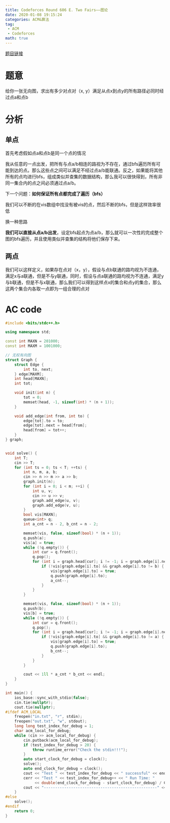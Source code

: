 ```yaml
---
title: Codeforces Round 606 E. Two Fairs——图论
date: 2020-01-08 19:15:24
categories: ACM&算法
tag:
 - ACM
 - Codeforces
math: true
---
```


[题目链接](http://codeforces.com/contest/1277/problem/E)

# 题意

给你一张无向图，求出有多少对点对（x, y）满足从点x到点y的所有路径必同时经过点a和点b

# 分析
## 单点

首先考虑假如点a和点b是同一个点的情况

我从任意的一点出发，把所有与点a/b相连的路视为不存在，通过bfs遍历所有可能到达的点。那么这些点之间可以满足不经过点a/b能联通。反之，如果能将其他所有的点均进行bfs，组成类似并查集的数据结构，那么我可以很快得到，所有非同一集合内的点之间必须通过点a/b。

下一个问题：**如何保证所有点都完成了遍历（bfs）**

我们可以不断的在vis数组中找没有被vis的点，然后不断的bfs，但是这样效率很低

换一种思路

**我们可以直接从点a/b出发**，设定bfs起点为点a/b，那么就可以一次性的完成整个图的bfs遍历，并且使用类似并查集的结构将他们保存下来。

## 两点

我们可以这样定义，如果存在点对（x，y），假设与点b联通的路均视为不连通，满足x与a联通，但是不与y联通，同时，假设与点a联通的路均视为不连通，满足y与b联通，但是不与x联通，那么我们可以得到这样点x的集合和点y的集合，那么这两个集合内各取一点即为一组合理的点对

# AC code

```cpp
#include <bits/stdc++.h>

using namespace std;

const int MAXN = 201000;
const int MAXM = 1001000;

// 无权有向图
struct Graph {
    struct Edge {
        int to, next;
    } edge[MAXM];
    int head[MAXN];
    int tot;

    void init(int n) {
        tot = 0;
        memset(head, -1, sizeof(int) * (n + 1));
    }

    void add_edge(int from, int to) {
        edge[tot].to = to;
        edge[tot].next = head[from];
        head[from] = tot++;
    }
} graph;


void solve() {
    int T;
    cin >> T;
    for (int ts = 0; ts < T; ++ts) {
        int n, m, a, b;
        cin >> n >> m >> a >> b;
        graph.init(n);
        for (int i = 0; i < m; ++i) {
            int u, v;
            cin >> u >> v;
            graph.add_edge(u, v);
            graph.add_edge(v, u);
        }
        bool vis[MAXN];
        queue<int> q;
        int a_cnt = n - 2, b_cnt = n - 2;

        memset(vis, false, sizeof(bool) * (n + 1));
        q.push(a);
        vis[a] = true;
        while (!q.empty()) {
            int cur = q.front();
            q.pop();
            for (int i = graph.head[cur]; i != -1; i = graph.edge[i].next) {
                if (!vis[graph.edge[i].to] && graph.edge[i].to != b) {
                    vis[graph.edge[i].to] = true;
                    q.push(graph.edge[i].to);
                    a_cnt--;
                }
            }
        }

        memset(vis, false, sizeof(bool) * (n + 1));
        q.push(b);
        vis[b] = true;
        while (!q.empty()) {
            int cur = q.front();
            q.pop();
            for (int i = graph.head[cur]; i != -1; i = graph.edge[i].next) {
                if (!vis[graph.edge[i].to] && graph.edge[i].to != a) {
                    vis[graph.edge[i].to] = true;
                    q.push(graph.edge[i].to);
                    b_cnt--;
                }
            }
        }

        cout << 1ll * a_cnt * b_cnt << endl;
    }
}

int main() {
    ios_base::sync_with_stdio(false);
    cin.tie(nullptr);
    cout.tie(nullptr);
#ifdef ACM_LOCAL
    freopen("in.txt", "r", stdin);
    freopen("out.txt", "w", stdout);
    long long test_index_for_debug = 1;
    char acm_local_for_debug;
    while (cin >> acm_local_for_debug) {
        cin.putback(acm_local_for_debug);
        if (test_index_for_debug > 20) {
            throw runtime_error("Check the stdin!!!");
        }
        auto start_clock_for_debug = clock();
        solve();
        auto end_clock_for_debug = clock();
        cout << "Test " << test_index_for_debug << " successful" << endl;
        cerr << "Test " << test_index_for_debug++ << " Run Time: "
             << double(end_clock_for_debug - start_clock_for_debug) / CLOCKS_PER_SEC << "s" << endl;
        cout << "--------------------------------------------------" << endl;
    }
#else
    solve();
#endif
    return 0;
}
```
